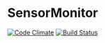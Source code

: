 # SensorMonitor

[![Code Climate](https://codeclimate.com/github/nzbuu/SensorMonitor/badges/gpa.svg)](https://codeclimate.com/github/nzbuu/SensorMonitor)
[![Build Status](https://travis-ci.org/nzbuu/SensorMonitor.svg?branch=master)](https://travis-ci.org/nzbuu/SensorMonitor)
